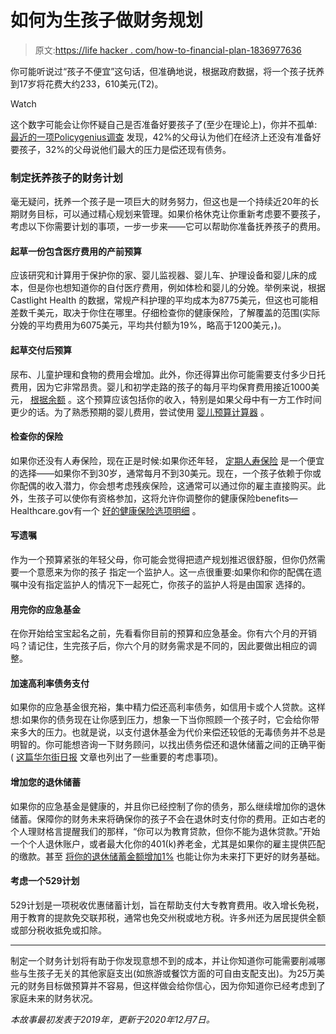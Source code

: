 # 如何为生孩子做财务规划

> 原文:[https://life hacker . com/how-to-financial-plan-1836977636](https://lifehacker.com/how-to-financially-plan-for-having-kids-1836977636)

你可能听说过“孩子不便宜”这句话，但准确地说，根据政府数据，将一个孩子抚养到17岁将花费大约233，610美元(T2)。

Watch

这个数字可能会让你怀疑自己是否准备好要孩子了(至少在理论上)，你并不孤单: [最近的一项Policygenius调查](https://www.policygenius.com/blog/parents-and-money-survey/) 发现，42%的父母认为他们在经济上还没有准备好要孩子，32%的父母说他们最大的压力是偿还现有债务。

### **制定抚养孩子的财务计划**

毫无疑问，抚养一个孩子是一项巨大的财务努力，但这也是一个持续近20年的长期财务目标，可以通过精心规划来管理。如果价格休克让你重新考虑要不要孩子，考虑以下你需要计划的事项，一步一步来——它可以帮助你准备抚养孩子的费用。

#### **起草一份包含医疗费用的产前预算**

应该研究和计算用于保护你的家、婴儿监视器、婴儿车、护理设备和婴儿床的成本，但是你也想知道你的自付医疗费用，例如体检和婴儿的分娩。举例来说，根据Castlight Health 的数据，常规产科护理的平均成本为8775美元，但这也可能相差数千美元，取决于你住在哪里。仔细检查你的健康保险，了解覆盖的范围(实际分娩的平均费用为6075美元，平均共付额为19%，略高于1200美元，)。

#### **起草交付后预算**

尿布、儿童护理和食物的费用会增加。此外，你还得算出你可能需要支付多少日托费用，因为它非常昂贵。婴儿和初学走路的孩子的每月平均保育费用接近1000美元， [根据余额](https://www.thebalance.com/how-your-budget-changes-when-starting-a-family-4153834) 。这个预算应该包括你的收入，特别是如果父母中有一方工作时间更少的话。为了熟悉预期的婴儿费用，尝试使用 [婴儿预算计算器](https://www.babycenter.com/baby-cost-calculator) 。

#### **检查你的保险**

如果你还没有人寿保险，现在正是时候:如果你还年轻， [定期人寿保险](https://www.investopedia.com/terms/t/termlife.asp) 是一个便宜的选择——如果你不到30岁，通常每月不到30美元。现在，一个孩子依赖于你或你配偶的收入潜力，你会想考虑残疾保险，这通常可以通过你的雇主直接购买。此外，生孩子可以使你有资格参加，这将允许你调整你的健康保险benefits—Healthcare.gov有一个 [好的健康保险选项明细](https://www.healthcare.gov/what-if-im-pregnant-or-plan-to-get-pregnant/) 。

#### **写遗嘱**

作为一个预算紧张的年轻父母，你可能会觉得把遗产规划推迟很舒服，但你仍然需要一个意愿来为你的孩子 指定一个监护人。这一点很重要:如果你和你的配偶在遗嘱中没有指定监护人的情况下一起死亡，你孩子的监护人将是由国家 选择的。

#### **用完你的应急基金**

在你开始给宝宝起名之前，先看看你目前的预算和应急基金。你有六个月的开销吗？请记住，生完孩子后，你六个月的财务需求是不同的，因此要做出相应的调整。

#### **加速高利率债务支付**

如果你的应急基金很充裕，集中精力偿还高利率债务，如信用卡或个人贷款。这样想:如果你的债务现在让你感到压力，想象一下当你照顾一个孩子时，它会给你带来多大的压力。也就是说，以支付退休基金为代价来偿还较低的无毒债务并不总是明智的。你可能想咨询一下财务顾问，以找出债务偿还和退休储蓄之间的正确平衡( [这篇华尔街日报](https://www.nerdwallet.com/blog/investing/pay-off-debt-or-save-for-retirement-heres-our-advice/) 文章也列出了一些重要的考虑事项)。

#### **增加您的退休储蓄**

如果你的应急基金是健康的，并且你已经控制了你的债务，那么继续增加你的退休储蓄。保障你的财务未来将确保你的孩子不会在退休时支付你的费用。正如古老的个人理财格言提醒我们的那样，“你可以为教育贷款，但你不能为退休贷款。”开始一个个人退休账户，或者最大化你的401(k)养老金，尤其是如果你的雇主提供匹配的缴款。甚至 [将你的退休储蓄金额增加1%](https://twocents.lifehacker.com/you-just-need-to-increase-your-savings-by-1-a-year-1826984496) 也能让你为未来打下更好的财务基础。

#### **考虑一个529计划**

529计划是一项税收优惠储蓄计划，旨在帮助支付大专教育费用。收入增长免税，用于教育的提款免交联邦税，通常也免交州税或地方税。许多州还为居民提供全额或部分税收抵免或扣除。

* * *

制定一个财务计划将有助于你发现意想不到的成本，并让你知道你可能需要削减哪些与生孩子无关的其他家庭支出(如旅游或餐饮方面的可自由支配支出)。为25万美元的财务目标做预算并不容易，但这样做会给你信心，因为你知道你已经考虑到了家庭未来的财务状况。

*本故事最初发表于2019年，更新于2020年12月7日。*
